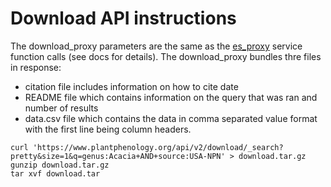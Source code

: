 # Download API instructions

The download_proxy parameters are the same as the [es_proxy](docs/es_proxy.js) service function calls (see docs for details).
The download_proxy bundles thre files in response: 
 * citation file includes information on how to cite date
 * README file which contains information on the query that was ran and number of results
 * data.csv file which contains the data in comma separated value format with the first line being column headers.

```
curl 'https://www.plantphenology.org/api/v2/download/_search?pretty&size=1&q=genus:Acacia+AND+source:USA-NPN' > download.tar.gz
gunzip download.tar.gz
tar xvf download.tar
```
